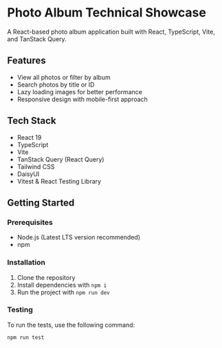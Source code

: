 # Photo Album Technical Showcase

A React-based photo album application built with React, TypeScript, Vite, and TanStack Query.

## Features

- View all photos or filter by album
- Search photos by title or ID
- Lazy loading images for better performance
- Responsive design with mobile-first approach

## Tech Stack

- React 19
- TypeScript
- Vite
- TanStack Query (React Query)
- Tailwind CSS
- DaisyUI
- Vitest & React Testing Library

## Getting Started

### Prerequisites

- Node.js (Latest LTS version recommended)
- npm

### Installation

1. Clone the repository
2. Install dependencies with `npm i`
3. Run the project with `npm run dev`

### Testing

To run the tests, use the following command:

`npm run test`
